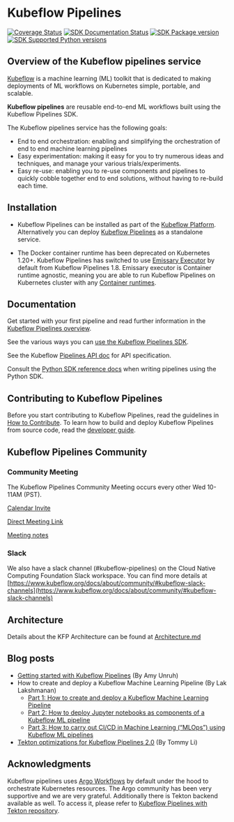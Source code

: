 # Kubeflow Pipelines

[![Coverage Status](https://coveralls.io/repos/github/kubeflow/pipelines/badge.svg?branch=master)](https://coveralls.io/github/kubeflow/pipelines?branch=master)
[![SDK Documentation Status](https://readthedocs.org/projects/kubeflow-pipelines/badge/?version=latest)](https://kubeflow-pipelines.readthedocs.io/en/stable/?badge=latest)
[![SDK Package version](https://img.shields.io/pypi/v/kfp?color=%2334D058&label=pypi%20package)](https://pypi.org/project/kfp)
[![SDK Supported Python versions](https://img.shields.io/pypi/pyversions/kfp.svg?color=%2334D058)](https://pypi.org/project/kfp)

## Overview of the Kubeflow pipelines service

[Kubeflow](https://www.kubeflow.org/) is a machine learning (ML) toolkit that is dedicated to making deployments of ML workflows on Kubernetes simple, portable, and scalable.

**Kubeflow pipelines** are reusable end-to-end ML workflows built using the Kubeflow Pipelines SDK.

The Kubeflow pipelines service has the following goals:

* End to end orchestration: enabling and simplifying the orchestration of end to end machine learning pipelines
* Easy experimentation: making it easy for you to try numerous ideas and techniques, and manage your various trials/experiments.
* Easy re-use: enabling you to re-use components and pipelines to quickly cobble together end to end solutions, without having to re-build each time.

## Installation

* Kubeflow Pipelines can be installed as part of the [Kubeflow Platform](https://www.kubeflow.org/docs/started/installing-kubeflow/#kubeflow-platform). Alternatively you can deploy [Kubeflow Pipelines](https://www.kubeflow.org/docs/components/pipelines/operator-guides/installation/) as a standalone service.

* The Docker container runtime has been deprecated on Kubernetes 1.20+. Kubeflow Pipelines has switched to use [Emissary Executor](https://www.kubeflow.org/docs/components/pipelines/legacy-v1/installation/choose-executor/#emissary-executor) by default from Kubeflow Pipelines 1.8. Emissary executor is Container runtime agnostic, meaning you are able to run Kubeflow Pipelines on Kubernetes cluster with any [Container runtimes](https://kubernetes.io/docs/setup/production-environment/container-runtimes/).

## Documentation

Get started with your first pipeline and read further information in the [Kubeflow Pipelines overview](https://www.kubeflow.org/docs/components/pipelines/overview/).

See the various ways you can [use the Kubeflow Pipelines SDK](https://kubeflow-pipelines.readthedocs.io/en/stable/).

See the Kubeflow [Pipelines API doc](https://www.kubeflow.org/docs/components/pipelines/reference/api/kubeflow-pipeline-api-spec/) for API specification.

Consult the [Python SDK reference docs](https://kubeflow-pipelines.readthedocs.io/en/stable/) when writing pipelines using the Python SDK.

## Contributing to Kubeflow Pipelines

Before you start contributing to Kubeflow Pipelines, read the guidelines in [How to Contribute](./CONTRIBUTING.md). To learn how to build and deploy Kubeflow Pipelines from source code, read the [developer guide](./developer_guide.md).

## Kubeflow Pipelines Community

### Community Meeting

The Kubeflow Pipelines Community Meeting occurs every other Wed 10-11AM (PST).

[Calendar Invite](https://calendar.google.com/event?action=TEMPLATE&tmeid=NTdoNG5uMDBtcnJlYmdlOWt1c2lkY25jdmlfMjAxOTExMTNUMTgwMDAwWiBqZXNzaWV6aHVAZ29vZ2xlLmNvbQ&tmsrc=jessiezhu%40google.com&scp=ALL)

[Direct Meeting Link](https://zoom.us/j/92607298595?pwd%3DVlKLUbiguGkbT9oKbaoDmCxrhbRop7.1&sa=D&source=calendar&ust=1736264977415448&usg=AOvVaw1EIkjFsKy0d4yQPptIJS3x)

[Meeting notes](http://bit.ly/kfp-meeting-notes)

### Slack

We also have a slack channel (#kubeflow-pipelines) on the Cloud Native Computing Foundation Slack workspace. You can find more details at [https://www.kubeflow.org/docs/about/community/#kubeflow-slack-channels](https://www.kubeflow.org/docs/about/community/#kubeflow-slack-channels)

## Architecture

Details about the KFP Architecture can be found at [Architecture.md](docs/Architecture.md)

## Blog posts

* [Getting started with Kubeflow Pipelines](https://cloud.google.com/blog/products/ai-machine-learning/getting-started-kubeflow-pipelines) (By Amy Unruh)
* How to create and deploy a Kubeflow Machine Learning Pipeline (By Lak Lakshmanan)
  * [Part 1: How to create and deploy a Kubeflow Machine Learning Pipeline](https://towardsdatascience.com/how-to-create-and-deploy-a-kubeflow-machine-learning-pipeline-part-1-efea7a4b650f)
  * [Part 2: How to deploy Jupyter notebooks as components of a Kubeflow ML pipeline](https://towardsdatascience.com/how-to-deploy-jupyter-notebooks-as-components-of-a-kubeflow-ml-pipeline-part-2-b1df77f4e5b3)
  * [Part 3: How to carry out CI/CD in Machine Learning (“MLOps”) using Kubeflow ML pipelines](https://medium.com/google-cloud/how-to-carry-out-ci-cd-in-machine-learning-mlops-using-kubeflow-ml-pipelines-part-3-bdaf68082112)
* [Tekton optimizations for Kubeflow Pipelines 2.0](https://developer.ibm.com/blogs/awb-tekton-optimizations-for-kubeflow-pipelines-2-0) (By Tommy Li)

## Acknowledgments

Kubeflow pipelines uses [Argo Workflows](https://github.com/argoproj/argo-workflows) by default under the hood to orchestrate Kubernetes resources. The Argo community has been very supportive and we are very grateful. Additionally there is Tekton backend available as well. To access it, please refer to [Kubeflow Pipelines with Tekton repository](https://github.com/kubeflow/kfp-tekton).
